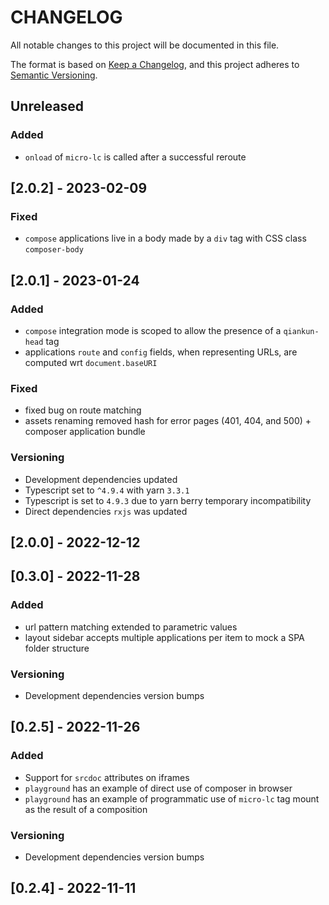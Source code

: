 # CHANGELOG

All notable changes to this project will be documented in this file.

The format is based on [Keep a Changelog](https://keepachangelog.com/en/1.0.0/),
and this project adheres to [Semantic Versioning](https://semver.org/spec/v2.0.0.html).

## Unreleased

### Added

- `onload` of `micro-lc` is called after a successful reroute

## [2.0.2] - 2023-02-09

### Fixed

- `compose` applications live in a body made by a `div` tag with CSS class `composer-body`

## [2.0.1] - 2023-01-24

### Added

- `compose` integration mode is scoped to allow the presence of a `qiankun-head` tag
- applications `route` and `config` fields, when representing URLs, are computed wrt `document.baseURI`

### Fixed

- fixed bug on route matching
- assets renaming removed hash for error pages (401, 404, and 500) + composer application bundle

### Versioning

- Development dependencies updated
- Typescript set to `^4.9.4` with yarn `3.3.1`
- Typescript is set to `4.9.3` due to yarn berry temporary incompatibility
- Direct dependencies `rxjs` was updated

## [2.0.0] - 2022-12-12

## [0.3.0] - 2022-11-28

### Added

- url pattern matching extended to parametric values
- layout sidebar accepts multiple applications per item to mock a SPA folder structure

### Versioning

- Development dependencies version bumps

## [0.2.5] - 2022-11-26

### Added

- Support for `srcdoc` attributes on iframes
- `playground` has an example of direct use of composer in browser
- `playground` has an example of programmatic use of `micro-lc` tag mount as the result of a composition

### Versioning

- Development dependencies version bumps

## [0.2.4] - 2022-11-11
